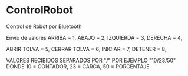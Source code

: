 # ControlRobot
Control de Robot por Bluetooth

Envio de valores
ARRIBA = 1,
ABAJO = 2,
IZQUIERDA = 3,
DERECHA = 4,

ABRIR TOLVA = 5,
CERRAR TOLVA = 6,
INICIAR = 7,
DETENER = 8,

VALORES RECIBIDOS SEPARADOS POR "/"
POR EJEMPLO "10/23/50"
DONDE
10 = CONTADOR,
23 = CARGA,
50 = PORCENTAJE
